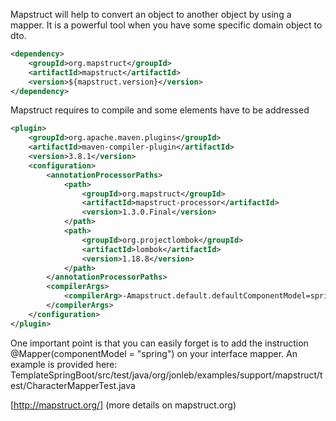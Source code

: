 Mapstruct will help to convert an object to another object by using a mapper. 
It is a powerful tool when you have some specific domain object to dto.

```xml
<dependency>
    <groupId>org.mapstruct</groupId>
    <artifactId>mapstruct</artifactId>
    <version>${mapstruct.version}</version>
</dependency>
```
Mapstruct requires to compile and some elements have to be
addressed
 ```xml
 <plugin>
     <groupId>org.apache.maven.plugins</groupId>
     <artifactId>maven-compiler-plugin</artifactId>
     <version>3.8.1</version>
     <configuration>
         <annotationProcessorPaths>
             <path>
                 <groupId>org.mapstruct</groupId>
                 <artifactId>mapstruct-processor</artifactId>
                 <version>1.3.0.Final</version>
             </path>
             <path>
                 <groupId>org.projectlombok</groupId>
                 <artifactId>lombok</artifactId>
                 <version>1.18.8</version>
             </path>
         </annotationProcessorPaths>
         <compilerArgs>
             <compilerArg>-Amapstruct.default.defaultComponentModel=spring</compilerArg>
         </compilerArgs>
     </configuration>
 </plugin>
```

One important point is that you can easily forget is to add the instruction 
@Mapper(componentModel = "spring")
on your interface mapper.
An example is provided here: 
TemplateSpringBoot/src/test/java/org/jonleb/examples/support/mapstruct/test/CharacterMapperTest.java


[http://mapstruct.org/] (more details on mapstruct.org)